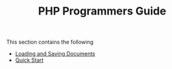 ﻿---
title: PHP Programmers Guide
second_title: Aspose.Words for .NET
articleTitle: PHP Programmers Guide
linktitle: PHP Programmers Guide
description: "Aspose.Words for .NET PHP Programmers Guide using C#."
type: docs
weight: 10
url: /net/php-programmers-guide/
---

This section contains the following

- [Loading and Saving Documents](/words/net/loading-and-saving-documents/)
- [Quick Start](/words/net/quick-start/)
